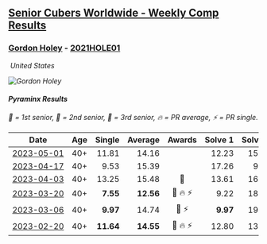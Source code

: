<style>table {white-space: nowrap;}</style>
<link rel="stylesheet" type="text/css" href="/scw-comp/css/flags.css" />

## [Senior Cubers Worldwide - Weekly Comp Results](/scw-comp/results/)
### [Gordon Holey](README.md) - [2021HOLE01](https://www.worldcubeassociation.org/persons/2021HOLE01?event=pyram)

<i class="flag flag-US" />&nbsp;United States

![Gordon Holey](1642020105.jpg)

#### Pyraminx Results

<span style="white-space: nowrap;">🥇 = 1st senior</span>, <span style="white-space: nowrap;">🥈 = 2nd senior</span>, <span style="white-space: nowrap;">🥉 = 3rd senior</span>, <span style="white-space: nowrap;">🔥 = PR average</span>, <span style="white-space: nowrap;">⚡ = PR single</span>.

| Date | Age | Single | Average | Awards | Solve 1 | Solve 2 | Solve 3 | Solve 4 | Solve 5 | Video |
| :--: | :--: | --: | --: | :--: | --: | --: | --: | --: | --: | :-- |
| [2023-05-01](../../results/2023-05-01/pyram.md) | 40+ | 11.81 | 14.16 |  | 12.23 | 15.51 | 14.75 | 18.90 | 11.81 | [Desktop](https://www.facebook.com/766997877/videos/1249377915691967) / [Mobile](https://m.facebook.com/766997877/videos/1249377915691967) |
| [2023-04-17](../../results/2023-04-17/pyram.md) | 40+ | 9.53 | 15.39 |  | 17.26 | 9.53 | 23.92 | 14.94 | 13.96 | [Desktop](https://www.facebook.com/766997877/videos/3523431297899860) / [Mobile](https://m.facebook.com/766997877/videos/3523431297899860) |
| [2023-04-03](../../results/2023-04-03/pyram.md) | 40+ | 13.25 | 15.48 | 🥉 | 13.61 | 16.01 | 16.81 | 13.25 | 18.16 | [Desktop](https://www.facebook.com/766997877/videos/888948648860795) / [Mobile](https://m.facebook.com/766997877/videos/888948648860795) |
| [2023-03-20](../../results/2023-03-20/pyram.md) | 40+ | **7.55** | **12.56** | 🥈 🔥 ⚡ | 9.22 | 18.67 | 16.02 | **7.55** | 12.43 | [Desktop](https://www.facebook.com/766997877/videos/942499450221181) / [Mobile](https://m.facebook.com/766997877/videos/942499450221181) |
| [2023-03-06](../../results/2023-03-06/pyram.md) | 40+ | **9.97** | 14.74 | 🥉 ⚡ | **9.97** | 19.32 | 16.24 | 16.51 | 11.46 | [Desktop](https://www.facebook.com/766997877/videos/563024612284796) / [Mobile](https://m.facebook.com/766997877/videos/563024612284796) |
| [2023-02-20](../../results/2023-02-20/pyram.md) | 40+ | **11.64** | **14.55** | 🥉 🔥 ⚡ | 12.80 | 13.82 | 17.03 | **11.64** | 22.77 | [Desktop](https://www.facebook.com/766997877/videos/152643347652124) / [Mobile](https://m.facebook.com/766997877/videos/152643347652124) |


<!-- Global site tag (gtag.js) - Google Analytics -->
<script async src="https://www.googletagmanager.com/gtag/js?id=UA-86348435-3"></script>
<script>window.dataLayer = window.dataLayer || []; function gtag() {dataLayer.push(arguments);} gtag('js', new Date()); gtag('config', 'UA-86348435-3');</script>
